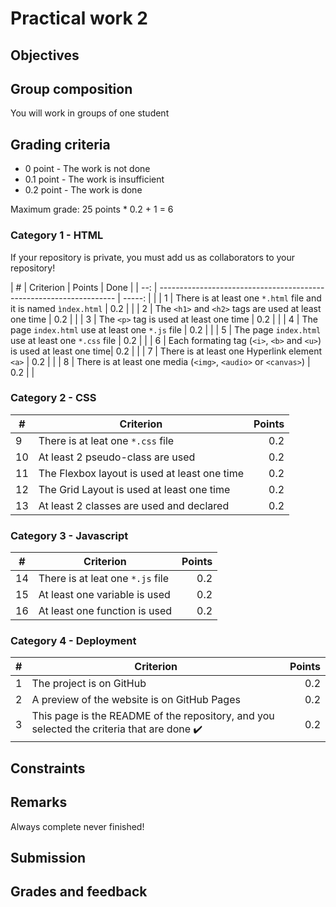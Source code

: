# Practical work 2

## Objectives

## Group composition

You will work in groups of one student

## Grading criteria

- 0 point - The work is not done
- 0.1 point - The work is insufficient
- 0.2 point - The work is done

Maximum grade: 25 points \* 0.2 + 1 = 6

### Category 1 - HTML

If your repository is private, you must add us as collaborators to your
repository!

| #   | Criterion                                                            | Points | Done |
| --: | -------------------------------------------------------------------  | -----: |      |
| 1   | There is at least one `*.html` file and it is named `ìndex.html`     |    0.2 |      |
| 2   | The `<h1>` and `<h2>` tags are used at least one time                |    0.2 |      |
| 3   | The `<p>` tag is used at least one time                              |    0.2 |      |
| 4   | The page `index.html` use at least one `*.js` file                   |    0.2 |      |
| 5   | The page `index.html` use at least one `*.css` file                  |    0.2 |      |
| 6   | Each formating tag (`<i>`, `<b>` and `<u>`) is used at least one time|    0.2 |      |
| 7   | There is at least one Hyperlink element `<a>`                        |    0.2 |      |
| 8   | There is at least one media (`<img>`, `<audio>` or `<canvas>`)       |    0.2 |      |

### Category 2 - CSS

| #   | Criterion                                                        | Points |
| --- | ---------------------------------------------------------------- | -----: |
| 9   | There is at leat one `*.css` file                                |    0.2 |
| 10  | At least 2 pseudo-class are used                                 |    0.2 |
| 11  | The Flexbox layout is used at least one time                     |    0.2 |
| 12  | The Grid Layout is used at least one time                        |    0.2 |
| 13  | At least 2 classes are used and declared                         |    0.2 |


### Category 3 - Javascript

| #   | Criterion                                                        | Points |
| --- | ---------------------------------------------------------------- | -----: |
| 14  | There is at leat one `*.js` file                                 |    0.2 |
| 15  | At least one variable is used                                    |    0.2 |
| 16  | At least one function is used                                    |    0.2 |

### Category 4 - Deployment

| #   | Criterion                                                        | Points |
| --- | ---------------------------------------------------------------- | -----: |
| 1   | The project is on GitHub                                         |    0.2 |
| 2   | A preview of the website is on GitHub Pages                      |    0.2 |
| 3   | This page is the README of the repository, and you selected the criteria that are done ✔️ | 0.2 |


## Constraints



## Remarks

Always complete never finished!

## Submission



## Grades and feedback
